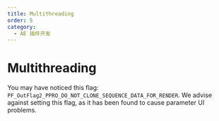 ```yaml
---
title: Multithreading
order: 5
category:
  - AE 插件开发
---
```


# Multithreading

You may have noticed this flag: `PF_OutFlag2_PPRO_DO_NOT_CLONE_SEQUENCE_DATA_FOR_RENDER`. We advise against setting this flag, as it has been found to cause parameter UI problems.
